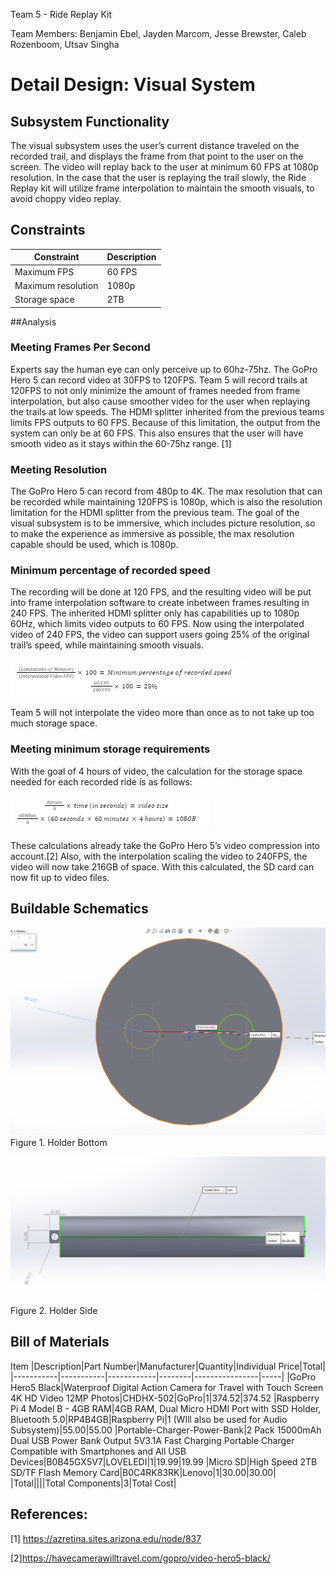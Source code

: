 Team 5 - Ride Replay Kit

Team Members: Benjamin Ebel, Jayden Marcom, Jesse Brewster, Caleb Rozenboom, Utsav Singha

# Detail Design: Visual System


##  Subsystem Functionality

The visual subsystem uses the user’s current distance traveled on the recorded trail, and displays the frame from that point to the user on the screen. The video will replay back to the user at minimum 60 FPS at 1080p resolution. In the case that the user is replaying the trail slowly, the Ride Replay kit will utilize frame interpolation to maintain the smooth visuals, to avoid choppy video replay.

## Constraints 

|Constraint|Description|
|----------|-----------|
|Maximum FPS|60 FPS|
|Maximum resolution|1080p|
|Storage space|2TB|



##Analysis


### Meeting Frames Per Second

Experts say the human eye can only perceive up to 60hz-75hz. The GoPro Hero 5 can record video at 30FPS to 120FPS. Team 5 will record trails at 120FPS to not only minimize the amount of frames needed from frame interpolation, but also cause smoother video for the user when replaying the trails at low speeds. The HDMI splitter inherited from the previous teams limits FPS outputs to 60 FPS. Because of this limitation, the output from the system can only be at 60 FPS. This also ensures that the user will have smooth video as it stays within the 60-75hz range. [1]

### Meeting Resolution

The GoPro Hero 5 can record from 480p to 4K. The max resolution that can be recorded while maintaining 120FPS is 1080p, which is also the resolution limitation for the HDMI splitter from the previous team. The goal of the visual subsystem is to be immersive, which includes picture resolution, so to make the experience as immersive as possible, the max resolution capable should be used, which is 1080p.

### Minimum percentage of recorded speed

The recording will be done at 120 FPS, and the resulting video will be put into frame interpolation software to create inbetween frames resulting in 240 FPS. The inherited HDMI splitter only has capabilities up to 1080p 60Hz, which limits video outputs to 60 FPS. Now using the interpolated video of 240 FPS, the video can support users going 25% of the original trail’s speed, while maintaining smooth visuals.

![Percentage](https://github.com/Baebel43/team5capstone/blob/main/Documentation/Images/MinimumPercentageRecordingCalcluationForVisualSystem.png)

Team 5 will not interpolate the video more than once as to not take up too much storage space.

### Meeting minimum storage requirements

With the goal of 4 hours of video, the calculation for the storage space needed for each recorded ride is as follows:

![Bitrate](https://github.com/Baebel43/team5capstone/blob/main/Documentation/Images/StorageCalcluationForVisualSystem.png)

These calculations already take the GoPro Hero 5’s video compression into account.[2] Also, with the interpolation scaling the video to 240FPS, the video will now take 216GB of space. With this calculated, the SD card can now fit up to video files.


## Buildable Schematics

![Holder Bottom](https://github.com/Baebel43/team5capstone/blob/main/Documentation/Images/HolderBottom.png)
Figure 1. Holder Bottom

![Holder Side](https://github.com/Baebel43/team5capstone/blob/main/Documentation/Images/HolderSide.png)
Figure 2. Holder Side

## Bill of Materials

Item
|Description|Part Number|Manufacturer|Quantity|Individual Price|Total|
|-----------|-----------|------------|--------|----------------|-----|
|GoPro Hero5 Black|Waterproof Digital Action Camera for Travel with Touch Screen 4K HD Video 12MP Photos|CHDHX-502|GoPro|1|$374.52|$374.52
|Raspberry Pi 4  Model B - 4GB RAM|4GB RAM, Dual Micro HDMI Port with SSD Holder, Bluetooth 5.0|RP4B4GB|Raspberry Pi|1 (WIll also be used for Audio Subsystem)|$55.00|$55.00
|Portable-Charger-Power-Bank|2 Pack 15000mAh Dual USB Power Bank Output 5V3.1A Fast Charging Portable Charger Compatible with Smartphones and All USB Devices|B0B45GX5V7|LOVELEDI|1|$19.99|$19.99
|Micro SD|High Speed 2TB SD/TF Flash Memory Card|B0C4RK83RK|Lenovo|1|$30.00|$30.00|
|Total||||Total Components|3|Total Cost|





## References:

[1] https://azretina.sites.arizona.edu/node/837

[2]https://havecamerawilltravel.com/gopro/video-hero5-black/

